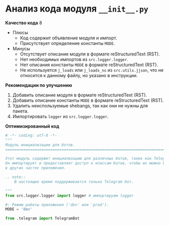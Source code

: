 # Анализ кода модуля `__init__.py`

**Качество кода**
8
- Плюсы
    - Код содержит объявление модуля и импорт.
    - Присутствует определение константы `MODE`.
- Минусы
    - Отсутствует описание модуля в формате reStructuredText (RST).
    - Нет необходимых импортов из `src.logger.logger`.
    - Нет описания константы `MODE` в формате reStructuredText (RST).
    - Не используется `j_loads` или `j_loads_ns` из `src.utils.jjson`, что не относится к данному файлу, но указано в инструкции.

**Рекомендации по улучшению**

1.  Добавить описание модуля в формате reStructuredText (RST).
2.  Добавить описание константы `MODE` в формате reStructuredText (RST).
3.  Удалить неиспользуемые shebangs, так как они не нужны для пакета.
4.  Импортировать `logger` из `src.logger.logger`.

**Оптимизированный код**

```python
# -*- coding: utf-8 -*-
"""
Модуль инициализации для ботов.
=========================================================================================

Этот модуль содержит инициализацию для различных ботов, таких как Telegram.
Он импортирует и предоставляет доступ к классам ботов, чтобы их можно было использовать
в других частях приложения.

.. note::
    В настоящее время поддерживается только Telegram бот.

"""
from src.logger.logger import logger # импортируем logger

#: Режим работы приложения ('dev' или 'prod').
MODE = 'dev'

from .telegram import TelegramBot
```
